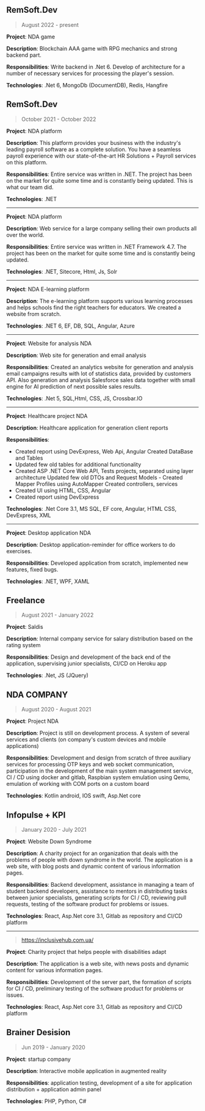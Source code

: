 RemSoft.Dev 
----------------------

> August 2022 - present

**Project**: NDA game

**Description**: Blockchain AAA game with RPG mechanics and strong backend part.

**Responsibilities**: Write backend in .Net 6. Develop of architecture for a number of necessary services for processing the player's session.

**Technologies**: .Net 6, MongoDb (DocumentDB), Redis, Hangfire

RemSoft.Dev 
----------------------

> October 2021 - October 2022

**Project**: NDA platform

**Description**: This platform provides your business with the industry's leading payroll software as a complete
solution. You have a seamless payroll experience with our state-of-the-art HR Solutions + Payroll services on
this platform. 

**Responsibilities**: Entire service was written in .NET. The project has been on the market for quite some time
and is constantly being updated. This is what our team did. 

**Technologies**: .NET
______

**Project**: NDA platform

**Description**: Web service for a large company selling their own products all over the world.

**Responsibilities**: Entire service was written in .NET Framework 4.7. The project has been on the market for quite some time
and is constantly being updated.

**Technologies**: .NET, Sitecore, Html, Js, Solr
______
**Project**: NDA E-learning platform

**Description**: The e-learning platform supports various learning processes and helps schools find the right
teachers for educators. We created a website from scratch. 

**Technologies**: .NET 6, EF, DB, SQL, Angular, Azure

______

**Project**: Website for analysis NDA

**Description**: Web site for generation and email analysis 

**Responsibilities**: Created an analytics website for generation and analysis email campaigns results with lot of statistics data, provided by customers API. Also generation and analysis Salesforce sales data together with small engine for AI prediction of next possible sales results. 

**Technologies**: .Net 5, SQL,Html, CSS, JS, Crossbar.IO

_____

**Project**: Healthcare project NDA

**Description**: Healthcare application for generation client reports 

**Responsibilities**:
- Created report using DevExpress, Web Api, Angular Created DataBase and Tables
- Updated few old tables for additional functionality
- Created ASP .NET Core Web API, Tests projects, separated using layer architecture Updated few old DTOs and Request Models - Created Mapper Profiles using AutoMapper Created controllers, services
- Created UI using HTML, CSS, Angular
- Created report using DevExpress 

**Technologies**: .Net Core 3.1, MS SQL, EF core, Angular, HTML CSS, DevExpress, XML

____

**Project**: Desktop application NDA

**Description**: Desktop application-reminder for office workers to do exercises.

**Responsibilities**: Developed application from scratch, implemented new features, fixed bugs. 

**Technologies**: .NET, WPF, XAML


Freelance
---
> August 2021 - January 2022

**Project**: Saldis 

**Description**: Internal company service for salary distribution based on the rating system

**Responsibilities**: Design and development of the back end of the application, supervising junior specialists, CI/CD on Heroku app

**Technologies**: .Net, JS (JQuery)


NDA COMPANY
----------------------
> August 2020 - August 2021

**Project**: Project NDA

**Description**: Project is still on development process. A system of several services and clients (on company's custom devices and mobile applications)

**Responsibilities**: Development and design from scratch of three auxiliary services for processing OTP keys and web socket communication, participation in the development of the main system management service, CI / CD using docker and gitlab, Raspbian system emulation using Qemu, emulation of working with COM
ports on a custom board

**Technologies**: Kotlin android, IOS swift, Asp.Net core 

Infopulse + KPI
---
> January 2020 - July 2021

**Project**: Website Down Syndrome 

**Description**: A charity project for an organization that deals with the problems of people with down
syndrome in the world. The application is a web site, with blog posts and dynamic content of various
information pages. 

**Responsibilities**: Backend development, assistance in managing a team of student backend developers, assistance to mentors in distributing tasks between junior specialists, generating scripts for CI / CD, reviewing pull requests, testing of the software product for problems or issues.

**Technologies**: React, Asp.Net core 3.1, Gitlab as repository and CI/CD platform

___
> https://inclusivehub.com.ua/

**Project**: Charity project that helps people with disabilities adapt

**Description**: The application is a web site, with news posts and dynamic content for various information
pages. 

**Responsibilities**: Development of the server part, the formation of scripts for CI / CD, preliminary testing of
the software product for problems or issues. 

**Technologies**: React, Asp.Net core 3.1, Gitlab as repository and CI/CD platform

Brainer Desision
---
> Jun 2019 - January 2020
> 
**Project**: startup company

**Description**: Interactive mobile application in augmented reality

**Responsibilities**: application testing, development of a site for application distribution + application admin
panel

**Technologies**: PHP, Python, C#
